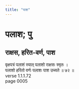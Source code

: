 ```yaml
---
title: "पाश"
---
```


# पलाश; पु
## राक्षस, हरित-वर्ण, पाश
वृक्षपत्रं पलाशं स्यात् पलाशो राक्षसः स्मृतः ।<br />पलाशो हरितो वर्णः पलाशः पाश उच्यते ॥ ७२ ॥<br />verse 1.1.1.72<br />page 0005

